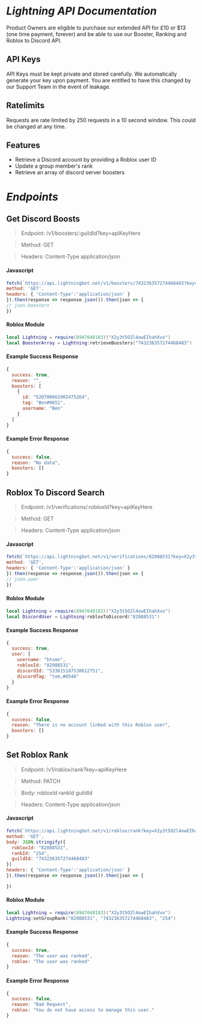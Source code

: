# *Lightning API Documentation*

Product Owners are eligible to purchase our extended API for £10 or $13 (one time payment, forever) and be able to use our Booster, Ranking and Roblox to Discord API.  

## API Keys

API Keys must be kept private and stored carefully.  We automatically generate your key upon payment.  You are entitled to have this changed by our Support Team in the event of leakage.

## Ratelimits

Requests are rate limited by 250 requests in a 10 second window.  This could be changed at any time.

## Features

- Retrieve a Discord account by providing a Roblox user ID
- Update a group member's rank
- Retrieve an array of discord server boosters



# *Endpoints*

## Get Discord Boosts

> Endpoint: /v1/boosters/:guildId?key=apiKeyHere

> Method: GET

> Headers: Content-Type application/json

#### Javascript
```javascript
fetch(`https://api.lightningbot.net/v1/boosters/743236357274468483?key=X2y3t5O2l4owEIhahXvx`, {
method: 'GET',
headers: { 'Content-Type':'application/json' }
}).then(response => response.json()).then(json => {
// json.boosters
})
```
#### Roblox Module
```lua
local Lightning = require(8947048183)("X2y3t5O2l4owEIhahXvx")
local BoosterArray = Lightning:retrieveBoosters("743236357274468483")
```

#### Example Success Response
```javascript
{
  success: true,
  reason: "",
  boosters: [
    {
      id: "520700661902475264",
      tag: "Ben#9651",
      username: "Ben"
    }
  ]
}
```

#### Example Error Response
```javascript
{
  success: false,
  reason: "No data",
  boosters: []
}
```










## Roblox To Discord Search

> Endpoint: /v1/verifications/:robloxId?key=apiKeyHere

> Method: GET

> Headers: Content-Type application/json

#### Javascript
```javascript
fetch(`https://api.lightningbot.net/v1/verifications/82088531?key=X2y3t5O2l4owEIhahXvx`, {
method: 'GET',
headers: { 'Content-Type':'application/json' }
}).then(response => response.json()).then(json => {
// json.user
})
```
#### Roblox Module
```lua
local Lightning = require(8947048183)("X2y3t5O2l4owEIhahXvx")
local DiscordUser = Lightning:robloxToDiscord("82088531")
```

#### Example Success Response
```javascript
{
  success: true,
  user: {
    username: "btxmn",
    robloxId: "82088531",
    discordId: "533615187530612751",
    discordTag: "tom,#0546"
  } 
}
```

#### Example Error Response
```javascript
{
  success: false,
  reason: "There is no account linked with this Roblox user",
  boosters: []
}
```











## Set Roblox Rank

> Endpoint: /v1/roblox/rank?key=apiKeyHere

> Method: PATCH

> Body: robloxId rankId guildId

> Headers: Content-Type application/json

#### Javascript
```javascript
fetch(`https://api.lightningbot.net/v1/roblox/rank?key=X2y3t5O2l4owEIhahXvx`, {
method: 'GET',
body: JSON.stringify({
  robloxId: "82088531",
  rankId: "254",
  guildId: "743236357274468483"
})
headers: { 'Content-Type':'application/json' }
}).then(response => response.json()).then(json => {

})
```
#### Roblox Module
```lua
local Lightning = require(8947048183)("X2y3t5O2l4owEIhahXvx")
Lightning:setGroupRank("82088531", "743236357274468483", "254")
```

#### Example Success Response
```javascript
{
  success: true,
  reason: "The user was ranked",
  roblox: "The user was ranked"
}
```

#### Example Error Response
```javascript
{
  success: false,
  reason: "Bad Request",
  roblox: "You do not have access to manage this user."
}
```
